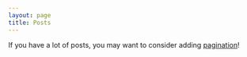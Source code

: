 ```yaml
---
layout: page
title: Posts
---
```


If you have a lot of posts, you may want to consider adding
[pagination](https://www.bridgetownrb.com/docs/content/pagination)!
